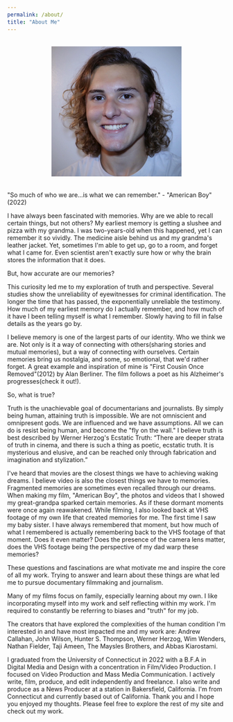 ```yaml
---
permalink: /about/
title: "About Me"
---
```


<br style="line-height: 10px" />
<center><img src="/assets/images/me.jpg" width="300" height="300"></center>
<br style="line-height: 10px" />

"So much of who we are...is what we can remember." - "American Boy"(2022)

I have always been fascinated with memories. Why are we able to recall certain things, but not others? My earliest memory is getting a slushee and pizza with my grandma. I was two-years-old when this happened, yet I can remember it so vividly. The medicine aisle behind us and my grandma's leather jacket. Yet, sometimes I'm able to get up, go to a room, and forget what I came for. Even scientist aren't exactly sure how or why the brain stores the information that it does. 

But, how accurate are our memories?

This curiosity led me to my exploration of truth and perspective. Several studies show the unreliability of eyewitnesses for criminal identification. The longer the time that has passed, the exponentially unreliable the testimony. How much of my earliest memory do I actually remember, and how much of it have I been telling myself is what I remember. Slowly having to fill in false details as the years go by.

I believe memory is one of the largest parts of our identity. Who we think we are. Not only is it a way of connecting with others(sharing stories and mutual memories), but a way of connecting with ourselves. Certain memories bring us nostalgia, and some, so emotional, that we'd rather forget. A great example and inspiration of mine is "First Cousin Once Removed"(2012) by Alan Berliner. The film follows a poet as his Alzheimer's progresses(check it out!).

So, what is true?

Truth is the unachievable goal of documentarians and journalists. By simply being human, attaining truth is impossible. We are not omniscient and omnipresent gods. We are influenced and we have assumptions. All we can do is resist being human, and become the "fly on the wall." I believe truth is best described by Werner Herzog's Ecstatic Truth: “There are deeper strata of truth in cinema, and there is such a thing as poetic, ecstatic truth. It is mysterious and elusive, and can be reached only through fabrication and imagination and stylization.”

I've heard that movies are the closest things we have to achieving waking dreams. I believe video is also the closest things we have to memories. Fragmented memories are sometimes even recalled through our dreams. When making my film, "American Boy", the photos and videos that I showed my great-grandpa sparked certain memories. As if these dormant moments were once again reawakened. While filming, I also looked back at VHS footage of my own life that created memories for me. The first time I saw my baby sister. I have always remembered that moment, but how much of what I remembered is actually remembering back to the VHS footage of that moment. Does it even matter? Does the presence of the camera lens matter, does the VHS footage being the perspective of my dad warp these memories?

These questions and fascinations are what motivate me and inspire the core of all my work. Trying to answer and learn about these things are what led me to pursue documentary filmmaking and journalism.

Many of my films focus on family, especially learning about my own. I like incorporating myself into my work and self reflecting within my work. I'm required to constantly be referring to biases and "truth" for my job.

The creators that have explored the complexities of the human condition I'm interested in and have most impacted me and my work are: Andrew Callahan, John Wilson, Hunter S. Thompson, Werner Herzog, Wim Wenders, Nathan Fielder, Taji Ameen, The Maysles Brothers, and Abbas Kiarostami.

I graduated from the University of Connecticut in 2022 with a B.F.A in Digital Media and Design with a concentration in Film/Video Production. I focused on Video Production and Mass Media Communication. I actively write, film, produce, and edit independently and freelance. I also write and produce as a News Producer at a station in Bakersfield, California. I'm from Connecticut and currently based out of California. Thank you and I hope you enjoyed my thoughts. Please feel free to explore the rest of my site and check out my work.


